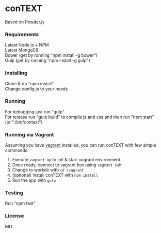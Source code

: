 # conTEXT

Based on [Powder.js](https://github.com/yamalight/generator-powder)

### Requirements

Latest Node.js + NPM  
Latest MongoDB  
Bower (get by running "npm install -g bower")  
Gulp (get by running "npm install -g gulp")  

### Installing

Clone & do "npm install"  
Change config.js to your needs  

### Running

For debugging just run "gulp"  
For release run "gulp build" to compile js and css and then run "npm start" (or "./bin/context")  

### Running via Vagrant

Assuming you have [vagrant](http://www.vagrantup.com/) installed, you can run conTEXT with few simple commands:  

1. Execute `vagrant up` to init & start vagrant environment
2. Once ready, connect to vagrant box using `vagrant ssh`
3. Change to workdir with `cd /vagrant`
4. (optional) Install conTEXT with `npm install`
5. Run the app with `gulp`

### Testing

Run "npm test"  

### License

MIT

